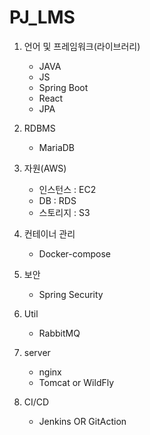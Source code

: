 # PJ_LMS

1. 언어 및 프레임워크(라이브러리)

   - JAVA
   - JS
   - Spring Boot
   - React
   - JPA

2. RDBMS

   - MariaDB

3. 자원(AWS)

   - 인스턴스 : EC2
   - DB : RDS
   - 스토리지 : S3

4. 컨테이너 관리

   - Docker-compose

5. 보안

   - Spring Security

6. Util

   - RabbitMQ

7. server

   - nginx
   - Tomcat or WildFly

8. CI/CD
   - Jenkins OR GitAction
